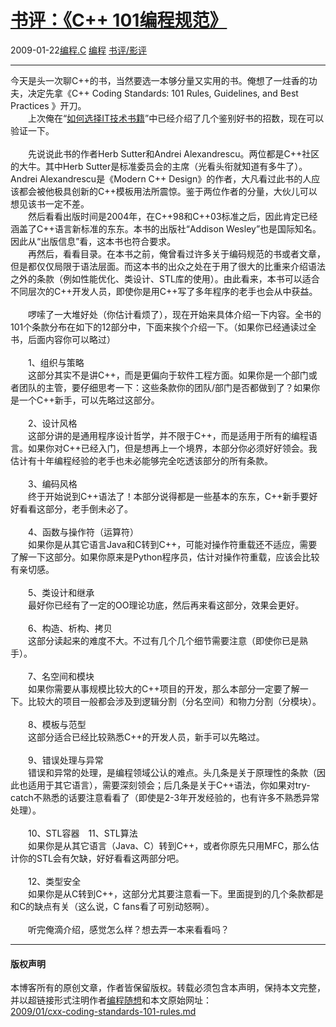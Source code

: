 <!DOCTYPE html>
<html xmlns="http://www.w3.org/1999/xhtml" xml:lang="zh-CN">
<head>
<meta http-equiv="Content-Type" content="text/html; charset=utf-8" />
<meta name="generator" content="Python script by program.think@gmail.com" />
<meta name="provider" content="program-think.blogspot.com" />
<link type="text/css" rel="stylesheet" href="../../css/program-think.css" />
<title>书评：《C++ 101编程规范》 - 编程随想的博客</title>
</head>
<body>
<div id="main" style="width:100%;">
<h1><a href="../../index.md" title="回到首页">书评：《C++ 101编程规范》</a></h1>
<div class="post-info"><span class="date-header">2009-01-22</span><a href="../../tags/E7BC96E7A88B.C.md" class="tag">编程.C</a> <a href="../../tags/E7BC96E7A88B.md" class="tag">编程</a> <a href="../../tags/E4B9A6E8AF842FE5BDB1E8AF84.md" class="tag">书评/影评</a> </div>
<hr>
<div class="post">
今天是头一次聊C++的书，当然要选一本够分量又实用的书。俺想了一炷香的功夫，决定先拿《C++ Coding Standards: 101 Rules, Guidelines, and Best Practices 》开刀。<!--program-think--><br />　　上次俺在“<a href="../../2009/01/choose-it-book.md">如何选择IT技术书籍</a>”中已经介绍了几个鉴别好书的招数，现在可以验证一下。<br /><br />　　先说说此书的作者Herb Sutter和Andrei Alexandrescu。两位都是C++社区的大牛。其中Herb Sutter是标准委员会的主席（光看头衔就知道有多牛了）。Andrei Alexandrescu是《Modern C++ Design》的作者，大凡看过此书的人应该都会被他极具创新的C++模板用法所震惊。鉴于两位作者的分量，大伙儿可以想见该书一定不差。<br />　　然后看看出版时间是2004年，在C++98和C++03标准之后，因此肯定已经涵盖了C++语言新标准的东东。本书的出版社“Addison Wesley”也是国际知名。因此从“出版信息”看，这本书也符合要求。<br />　　再然后，看看目录。在本书之前，俺曾看过许多关于编码规范的书或者文章，但是都仅仅局限于语法层面。而这本书的出众之处在于用了很大的比重来介绍语法之外的条款（例如性能优化、类设计、STL库的使用）。由此看来，本书可以适合不同层次的C++开发人员，即使你是用C++写了多年程序的老手也会从中获益。<br /><br />　　啰嗦了一大堆好处（你估计看烦了），现在开始来具体介绍一下内容。全书的101个条款分布在如下的12部分中，下面来挨个介绍一下。（如果你已经通读过全书，后面内容你可以略过）<br /><br />　　1、组织与策略<br />　　这部分其实不是讲C++，而是更偏向于软件工程方面。如果你是一个部门或者团队的主管，要仔细思考一下：这些条款你的团队/部门是否都做到了？如果你是一个C++新手，可以先略过这部分。<br /><br />　　2、设计风格<br />　　这部分讲的是通用程序设计哲学，并不限于C++，而是适用于所有的编程语言。如果你对C++已经入门，但是想再上一个境界，本部分你必须好好领会。我估计有十年编程经验的老手也未必能够完全吃透该部分的所有条款。<br /><br />　　3、编码风格<br />　　终于开始说到C++语法了！本部分说得都是一些基本的东东，C++新手要好好看看这部分，老手倒未必了。<br /><br />　　4、函数与操作符（运算符）<br />　　如果你是从其它语言Java和C转到C++，可能对操作符重载还不适应，需要了解一下这部分。如果你原来是Python程序员，估计对操作符重载，应该会比较有亲切感。<br /><br />　　5、类设计和继承<br />　　最好你已经有了一定的OO理论功底，然后再来看这部分，效果会更好。<br /><br />　　6、构造、析构、拷贝<br />　　这部分读起来的难度不大。不过有几个几个细节需要注意（即使你已是熟手）。<br /><br />　　7、名空间和模块<br />　　如果你需要从事规模比较大的C++项目的开发，那么本部分一定要了解一下。比较大的项目一般都会涉及到逻辑分割（分名空间）和物力分割（分模块）。<br /><br />　　8、模板与范型<br />　　这部分适合已经比较熟悉C++的开发人员，新手可以先略过。<br /><br />　　9、错误处理与异常<br />　　错误和异常的处理，是编程领域公认的难点。头几条是关于原理性的条款（因此也适用于其它语言），需要深刻领会；后几条是关于C++语法，你如果对try-catch不熟悉的话要注意看看了（即使是2-3年开发经验的，也有许多不熟悉异常处理）。<br /><br />　　10、STL容器　11、STL算法<br />　　如果你是从其它语言（Java、C）转到C++，或者你原先只用MFC，那么估计你的STL会有欠缺，好好看看这两部分吧。<br /><br />　　12、类型安全<br />　　如果你是从C转到C++，这部分尤其要注意看一下。里面提到的几个条款都是和C的缺点有关（这么说，C fans看了可别动怒啊）。<br /><br />　　听完俺滴介绍，感觉怎么样？想去弄一本来看看吗？<div class="blogger-post-footer">
</div>
<hr>
<div class="copyright">
<h4>版权声明</h4>
本博客所有的原创文章，作者皆保留版权。转载必须包含本声明，保持本文完整，并以超链接形式注明作者<a href="mailto:program.think@gmail.com">编程随想</a>和本文原始网址：<br>
<a href="2009/01/cxx-coding-standards-101-rules.md">2009/01/cxx-coding-standards-101-rules.md</a>
</div>
</div>
</body>
</html>
